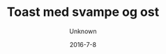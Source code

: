 ---
title: 'Toast med svampe og ost'
description: 'Serveres med ristet hjemmebagt brød'
image: 03353a85470dcbbb57a5c91b8ebf705923ab09dd
price: '45'
size: '1'
color: '#ffffff'
category: snacks
tags: Snacks
meta:
    id: 20831302bf662b71976e81fba132bfda1acd5f35
    parentId: f20f57fa9c3d8bff0902cfb33f350091a3a48d51
    language: da
date: '2016-7-8'
author: Unknown
---